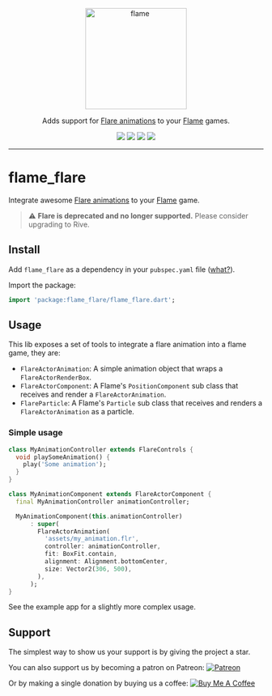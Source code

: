 <!-- markdownlint-disable MD013 -->
<p align="center">
  <a href="https://flame-engine.org">
    <img alt="flame" width="200px" src="https://user-images.githubusercontent.com/6718144/101553774-3bc7b000-39ad-11eb-8a6a-de2daa31bd64.png">
  </a>
</p>

<p align="center">
Adds support for <a href="https://rive.app/explore/popular/trending/all">Flare animations</a> to your <a href="https://github.com/flame-engine/flame">Flame</a> games.
</p>

<p align="center">
  <a title="Pub" href="https://pub.dev/packages/flame_flare" ><img src="https://img.shields.io/pub/v/flame_flare.svg?style=popout" /></a>
  <a title="Test" href="https://github.com/flame-engine/flame/actions?query=workflow%3Acicd+branch%3Amain"><img src="https://github.com/flame-engine/flame/workflows/cicd/badge.svg?branch=main&event=push"/></a>
  <a title="Discord" href="https://discord.gg/pxrBmy4"><img src="https://img.shields.io/discord/509714518008528896.svg"/></a>
  <a title="Melos" href="https://github.com/invertase/melos"><img src="https://img.shields.io/badge/maintained%20with-melos-f700ff.svg"/></a>
</p>

---
<!-- markdownlint-enable MD013 -->

<!-- markdownlint-disable-next-line MD002 -->

# flame_flare

Integrate awesome [Flare animations](https://rive.app/explore/popular/trending/all) to your [Flame](https://flame-engine.org/)
game.

> :warning: **Flare is deprecated and no longer supported.**
> Please consider upgrading to Rive.


## Install

Add `flame_flare` as a dependency in your `pubspec.yaml` file ([what?](https://flutter.io/using-packages/)).

Import the package:

```dart
import 'package:flame_flare/flame_flare.dart';
```


## Usage

This lib exposes a set of tools to integrate a flare animation into a flame game, they are:

- `FlareActorAnimation`: A simple animation object that wraps a `FlareActorRenderBox`.
- `FlareActorComponent`: A Flame's `PositionComponent` sub class that receives and render a
  `FlareActorAnimation`.
- `FlareParticle`: A Flame's `Particle` sub class that receives and renders a `FlareActorAnimation`
  as a particle.


### Simple usage

```dart
class MyAnimationController extends FlareControls {
  void playSomeAnimation() {
    play('Some animation');
  }
}

class MyAnimationComponent extends FlareActorComponent {
  final MyAnimationController animationController;

  MyAnimationComponent(this.animationController)
      : super(
        FlareActorAnimation(
          'assets/my_animation.flr',
          controller: animationController,
          fit: BoxFit.contain,
          alignment: Alignment.bottomCenter,
          size: Vector2(306, 500),
        ),
      );
}
```

See the example app for a slightly more complex usage.


## Support

The simplest way to show us your support is by giving the project a star.

You can also support us by becoming a patron on Patreon:
[![Patreon](https://c5.patreon.com/external/logo/become_a_patron_button.png)](https://www.patreon.com/bluefireoss)

Or by making a single donation by buying us a coffee:
[![Buy Me A Coffee](https://user-images.githubusercontent.com/835641/60540201-fcd7fa00-9ce4-11e9-87ec-1e98568e9f58.png)](https://www.buymeacoffee.com/bluefire)
